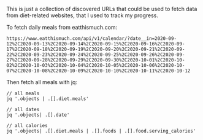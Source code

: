 This is just a collection of discovered URLs that could be used to fetch data from diet-related websites,
that I used to track my progress.


To fetch daily meals from eatthismuch.com: 

```
https://www.eatthismuch.com/api/v1/calendar/?date__in=2020-09-12%2C2020-09-13%2C2020-09-14%2C2020-09-15%2C2020-09-16%2C2020-09-17%2C2020-09-18%2C2020-09-19%2C2020-09-20%2C2020-09-21%2C2020-09-22%2C2020-09-23%2C2020-09-24%2C2020-09-25%2C2020-09-26%2C2020-09-27%2C2020-09-28%2C2020-09-29%2C2020-09-30%2C2020-10-01%2C2020-10-02%2C2020-10-03%2C2020-10-04%2C2020-10-05%2C2020-10-06%2C2020-10-07%2C2020-10-08%2C2020-10-09%2C2020-10-10%2C2020-10-11%2C2020-10-12
```

Then fetch all meals with jq:

```
// all meals
jq '.objects | .[].diet.meals'

// all dates
jq '.objects| .[].date'

// all calories
jq '.objects| .[].diet.meals | .[].foods | .[].food.serving_calories'
```